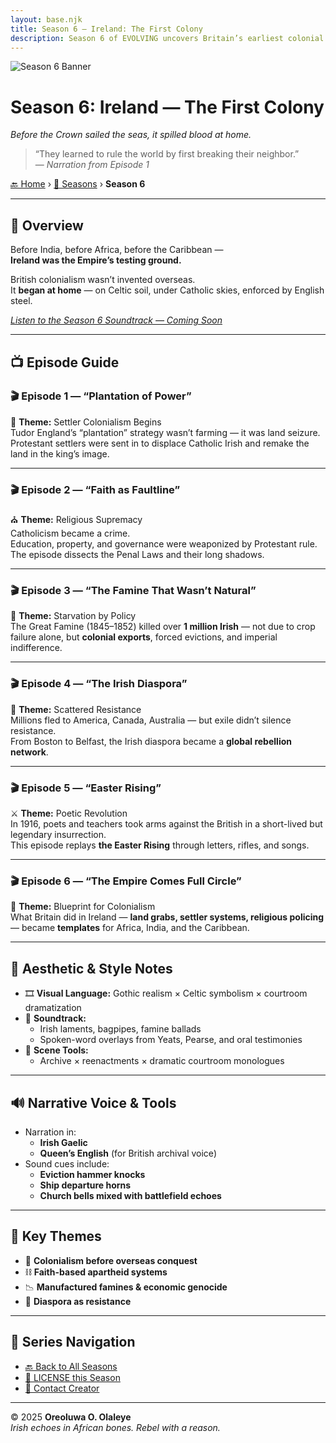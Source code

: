 ```yaml
---
layout: base.njk
title: Season 6 – Ireland: The First Colony
description: Season 6 of EVOLVING uncovers Britain’s earliest colonial experiment — Ireland — and how it laid the blueprint for empire-building globally.
---
```


![Season 6 Banner](/assets/season6-banner.jpg)

# **Season 6: Ireland — The First Colony**  
*Before the Crown sailed the seas, it spilled blood at home.*

> “They learned to rule the world by first breaking their neighbor.”  
> — *Narration from Episode 1*

[🔙 Home](/index.md) › [📜 Seasons](/seasons/) › **Season 6**

---

## 🧠 Overview

Before India, before Africa, before the Caribbean —  
**Ireland was the Empire’s testing ground.**

British colonialism wasn’t invented overseas.  
It **began at home** — on Celtic soil, under Catholic skies, enforced by English steel.

 *[Listen to the Season 6 Soundtrack — Coming Soon](#)*

---

## 📺 Episode Guide

### 🎬 Episode 1 — “Plantation of Power”  
🌾 **Theme:** Settler Colonialism Begins  
Tudor England’s “plantation” strategy wasn’t farming — it was land seizure.  
Protestant settlers were sent in to displace Catholic Irish and remake the land in the king’s image.

---

### 🎬 Episode 2 — “Faith as Faultline”  
⛪ **Theme:** Religious Supremacy  
Catholicism became a crime.  
Education, property, and governance were weaponized by Protestant rule.  
The episode dissects the Penal Laws and their long shadows.

---

### 🎬 Episode 3 — “The Famine That Wasn’t Natural”  
🥀 **Theme:** Starvation by Policy  
The Great Famine (1845–1852) killed over **1 million Irish** — not due to crop failure alone, but **colonial exports**, forced evictions, and imperial indifference.

---

### 🎬 Episode 4 — “The Irish Diaspora”  
🚢 **Theme:** Scattered Resistance  
Millions fled to America, Canada, Australia — but exile didn’t silence resistance.  
From Boston to Belfast, the Irish diaspora became a **global rebellion network**.

---

### 🎬 Episode 5 — “Easter Rising”  
⚔️ **Theme:** Poetic Revolution  
In 1916, poets and teachers took arms against the British in a short-lived but legendary insurrection.  
This episode replays **the Easter Rising** through letters, rifles, and songs.

---

### 🎬 Episode 6 — “The Empire Comes Full Circle”  
🔁 **Theme:** Blueprint for Colonialism  
What Britain did in Ireland — **land grabs, settler systems, religious policing** — became **templates** for Africa, India, and the Caribbean.

---

## 🎨 Aesthetic & Style Notes

- 🎞️ **Visual Language:** Gothic realism × Celtic symbolism × courtroom dramatization  
- 🎵 **Soundtrack:**  
  - Irish laments, bagpipes, famine ballads  
  - Spoken-word overlays from Yeats, Pearse, and oral testimonies  
- 🎥 **Scene Tools:**  
  - Archive × reenactments × dramatic courtroom monologues  

---

## 🔊 Narrative Voice & Tools

- Narration in:
  - **Irish Gaelic**
  - **Queen’s English** (for British archival voice)
- Sound cues include:
  - **Eviction hammer knocks**
  - **Ship departure horns**
  - **Church bells mixed with battlefield echoes**

---

## 📌 Key Themes

- 🌿 **Colonialism before overseas conquest**  
- ⛓️ **Faith-based apartheid systems**  
- 📉 **Manufactured famines & economic genocide**  
- 📣 **Diaspora as resistance**

---

## 🧭 Series Navigation

- [🔙 Back to All Seasons](/seasons/index.md)  
- [📜 LICENSE this Season](/LICENSE.md)  
- [📩 Contact Creator](mailto:oreoluwaolaleye96@gmail.com)

---

© 2025 **Oreoluwa O. Olaleye**  
_Irish echoes in African bones. Rebel with a reason._

